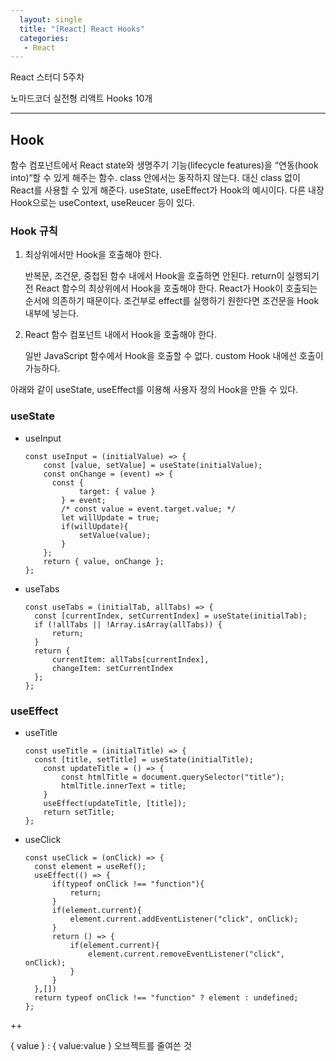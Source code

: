 ```yaml
---
  layout: single
  title: "[React] React Hooks"
  categories:
   - React
---
```


React 스터디 5주차

노마드코더 실전형 리액트 Hooks 10개

***

## Hook

함수 컴포넌트에서 React state와 생명주기 기능(lifecycle features)을 “연동(hook into)“할 수 있게 해주는 함수. class 안에서는 동작하지 않는다. 대신 class 없이 React를 사용할 수 있게 해준다. useState, useEffect가 Hook의 예시이다. 다른 내장 Hook으로는 useContext, useReucer 등이 있다.

### Hook 규칙

1. 최상위에서만 Hook을 호출해야 한다.

   반복문, 조건문, 중첩된 함수 내에서 Hook을 호출하면 안된다. return이 실행되기 전 React 함수의 최상위에서 Hook을 호출해야 한다. React가 Hook이 호출되는 순서에 의존하기 때문이다. 조건부로 effect를 실행하기 원한다면 조건문을 Hook 내부에 넣는다.

2. React 함수 컴포넌트 내에서 Hook을 호출해야 한다.

   일반 JavaScript 함수에서 Hook을 호출할 수 없다. custom Hook 내에선 호출이 가능하다.



아래와 같이 useState, useEffect를 이용해 사용자 정의 Hook을 만들 수 있다.

### useState

* useInput

  ```react
  const useInput = (initialValue) => {
      const [value, setValue] = useState(initialValue);
      const onChange = (event) => {
      	const {
              target: { value }
          } = event;     
          /* const value = event.target.value; */
          let willUpdate = true;
          if(willUpdate){
              setValue(value);
          }
      };
      return { value, onChange };
  };
  ```

* useTabs

  ```react
  const useTabs = (initialTab, allTabs) => {
  	const [currentIndex, setCurrentIndex] = useState(initialTab);
  	if (!allTabs || !Array.isArray(allTabs)) {
  		return;
  	}
  	return {
  		currentItem: allTabs[currentIndex],
  		changeItem: setCurrentIndex
  	};
  };
  
  ```



### useEffect

* useTitle

  ```react
  const useTitle = (initialTitle) => {
  	const [title, setTitle] = useState(initialTitle);
      const updateTitle = () => {
          const htmlTitle = document.querySelector("title");
          htmlTitle.innerText = title;
      }
      useEffect(updateTitle, [title]);
      return setTitle;
  };
  ```

* useClick

  ```react
  const useClick = (onClick) => {
  	const element = useRef();
  	useEffect(() => {
  		if(typeof onClick !== "function"){
  			return;
  		}
  		if(element.current){
  			element.current.addEventListener("click", onClick);
  		}
  		return () => {
  			if(element.current){
  				element.current.removeEventListener("click", onClick);
  			}
  		}
  	},[])
  	return typeof onClick !== "function" ? element : undefined;
  };
  ```

  

++

{ value } : { value:value } 오브젝트를 줄여쓴 것
